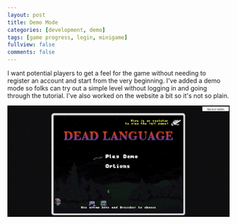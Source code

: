 ```yaml
---
layout: post
title: Demo Mode
categories: [development, demo]
tags: [game progress, login, minigame]
fullview: false
comments: false
---
```


I want potential players to get a feel for the game without needing to register an account and start from the very beginning. I've added a demo mode so folks can try out a simple level without logging in and going through the tutorial. I've also worked on the website a bit so it's not so plain.

![Demo Mode](/assets/media/posts/2019-09-18/demo-mode.gif "Demo Mode")